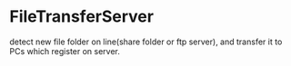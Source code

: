 # FileTransferServer
detect new file folder on line(share folder or ftp server), and transfer it to PCs which register on server.
